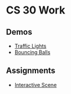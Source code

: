 # CS 30 Work

## Demos
- [Traffic Lights](traffic-lights)
- [Bouncing Balls](bouncing-balls)

## Assignments
- [Interactive Scene](interactive-scene)